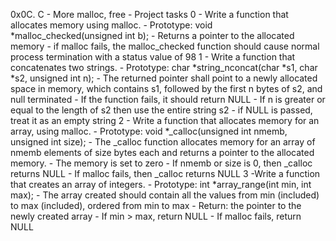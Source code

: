 0x0C. C - More malloc, free - Project tasks
0 - Write a function that allocates memory using malloc.
	- Prototype: void *malloc_checked(unsigned int b);
	- Returns a pointer to the allocated memory
	- if malloc fails, the malloc_checked function should cause normal process termination with a status value of 98
1 - Write a function that concatenates two strings.
	- Prototype: char *string_nconcat(char *s1, char *s2, unsigned int n);
	- The returned pointer shall point to a newly allocated space in memory, which contains s1, followed by the first n bytes of s2, and null terminated
	- If the function fails, it should return NULL
	- If n is greater or equal to the length of s2 then use the entire string s2
	- if NULL is passed, treat it as an empty string
2 - Write a function that allocates memory for an array, using malloc.
	- Prototype: void *_calloc(unsigned int nmemb, unsigned int size);
	- The _calloc function allocates memory for an array of nmemb elements of size bytes each and returns a pointer to the allocated memory.
	- The memory is set to zero
	- If nmemb or size is 0, then _calloc returns NULL
	- If malloc fails, then _calloc returns NULL
3 -Write a function that creates an array of integers.
	- Prototype: int *array_range(int min, int max);
	- The array created should contain all the values from min (included) to max (included), ordered from min to max
	- Return: the pointer to the newly created array
	- If min > max, return NULL
	- If malloc fails, return NULL
